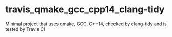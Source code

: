 # travis_qmake_gcc_cpp14_clang-tidy
Minimal project that uses qmake, GCC, C++14, checked by clang-tidy and is tested by Travis CI
